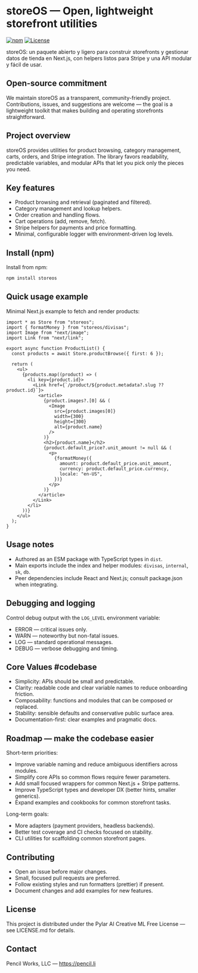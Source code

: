 # storeOS — Open, lightweight storefront utilities

[![npm](https://img.shields.io/npm/v/storeos?label=npm&color=brightgreen)](https://www.npmjs.com/package/storeos) [![License](https://img.shields.io/badge/license-Pylar%20AI%20Creative%20ML%20Free-blue)](./LICENSE.md)

storeOS: un paquete abierto y ligero para construir storefronts y gestionar datos de tienda en Next.js, con helpers listos para Stripe y una API modular y fácil de usar.

Open-source commitment
----------------------
We maintain storeOS as a transparent, community-friendly project. Contributions, issues, and suggestions are welcome — the goal is a lightweight toolkit that makes building and operating storefronts straightforward.

Project overview
----------------
storeOS provides utilities for product browsing, category management, carts, orders, and Stripe integration. The library favors readability, predictable variables, and modular APIs that let you pick only the pieces you need.

Key features
------------
- Product browsing and retrieval (paginated and filtered).
- Category management and lookup helpers.
- Order creation and handling flows.
- Cart operations (add, remove, fetch).
- Stripe helpers for payments and price formatting.
- Minimal, configurable logger with environment-driven log levels.

Install (npm)
-------------
Install from npm:

```bash
npm install storeos
```

Quick usage example
-------------------
Minimal Next.js example to fetch and render products:

```tsx
import * as Store from "storeos";
import { formatMoney } from "storeos/divisas";
import Image from "next/image";
import Link from "next/link";

export async function ProductList() {
  const products = await Store.productBrowse({ first: 6 });

  return (
    <ul>
      {products.map((product) => (
        <li key={product.id}>
          <Link href={`/product/${product.metadata?.slug ?? product.id}`}>
            <article>
              {product.images?.[0] && (
                <Image
                  src={product.images[0]}
                  width={300}
                  height={300}
                  alt={product.name}
                />
              )}
              <h2>{product.name}</h2>
              {product.default_price?.unit_amount != null && (
                <p>
                  {formatMoney({
                    amount: product.default_price.unit_amount,
                    currency: product.default_price.currency,
                    locale: "en-US",
                  })}
                </p>
              )}
            </article>
          </Link>
        </li>
      ))}
    </ul>
  );
}
```

Usage notes
-----------
- Authored as an ESM package with TypeScript types in `dist`.
- Main exports include the index and helper modules: `divisas`, `internal`, `sk`, `db`.
- Peer dependencies include React and Next.js; consult package.json when integrating.

Debugging and logging
---------------------
Control debug output with the `LOG_LEVEL` environment variable:
- ERROR — critical issues only.
- WARN — noteworthy but non-fatal issues.
- LOG — standard operational messages.
- DEBUG — verbose debugging and timing.

Core Values #codebase
--------------------
- Simplicity: APIs should be small and predictable.
- Clarity: readable code and clear variable names to reduce onboarding friction.
- Composability: functions and modules that can be composed or replaced.
- Stability: sensible defaults and conservative public surface area.
- Documentation-first: clear examples and pragmatic docs.

Roadmap — make the codebase easier
---------------------------------
Short-term priorities:
- Improve variable naming and reduce ambiguous identifiers across modules.
- Simplify core APIs so common flows require fewer parameters.
- Add small focused wrappers for common Next.js + Stripe patterns.
- Improve TypeScript types and developer DX (better hints, smaller generics).
- Expand examples and cookbooks for common storefront tasks.

Long-term goals:
- More adapters (payment providers, headless backends).
- Better test coverage and CI checks focused on stability.
- CLI utilities for scaffolding common storefront pages.

Contributing
------------
- Open an issue before major changes.
- Small, focused pull requests are preferred.
- Follow existing styles and run formatters (prettier) if present.
- Document changes and add examples for new features.

License
-------
This project is distributed under the Pylar AI Creative ML Free License — see LICENSE.md for details.

Contact
-------
Pencil Works, LLC — https://pencil.li